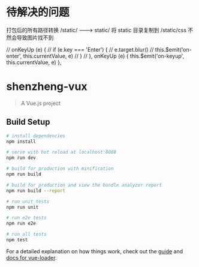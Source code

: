 # 待解决的问题
打包后的所有路径转换
/static/    --->    static/
将  static  目录复制到    /static/css   不然会导致图片找不到

// onKeyUp (e) {
      // if (e.key === 'Enter') {
       // e.target.blur()
       // this.$emit('on-enter', this.currentValue, e)
     // }
    // },
    onKeyUp (e) {
        this.$emit('on-keyup', this.currentValue, e)
    },

# shenzheng-vux

> A Vue.js project

## Build Setup

``` bash
# install dependencies
npm install

# serve with hot reload at localhost:8080
npm run dev

# build for production with minification
npm run build

# build for production and view the bundle analyzer report
npm run build --report

# run unit tests
npm run unit

# run e2e tests
npm run e2e

# run all tests
npm test
```

For a detailed explanation on how things work, check out the [guide](http://vuejs-templates.github.io/webpack/) and [docs for vue-loader](http://vuejs.github.io/vue-loader).
